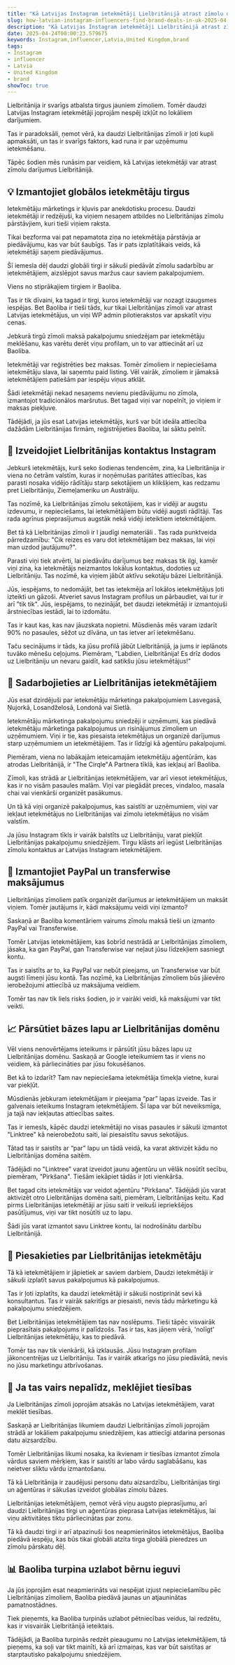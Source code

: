 ```yaml
---
title: "Kā Latvijas Instagram ietekmētāji Lielbritānijā atrast zīmolu darījumus"
slug: how-latvian-instagram-influencers-find-brand-deals-in-uk-2025-04-23
description: "Kā Latvijas Instagram ietekmētāji Lielbritānijā atrast zīmolu darījumus"
date: 2025-04-24T00:00:23.579675
keywords: Instagram,influencer,Latvia,United Kingdom,brand
tags:
- Instagram
- influencer
- Latvia
- United Kingdom
- brand
showToc: true
---
```


Lielbritānija ir svarīgs atbalsta tirgus jauniem zīmoliem. Tomēr daudzi Latvijas Instagram ietekmētāji joprojām nespēj izkļūt no lokāliem darījumiem.

Tas ir paradoksāli, ņemot vērā, ka daudzi Lielbritānijas zīmoli ir ļoti kupli apmaksāti, un tas ir svarīgs faktors, kad runa ir par uzņēmumu ietekmēšanu.

Tāpēc šodien mēs runāsim par veidiem, kā Latvijas ietekmētāji var atrast zīmolu darījumus Lielbritānijā.

## 💡 Izmantojiet globālos ietekmētāju tirgus

Ietekmētāju mārketings ir kļuvis par anekdotisku procesu. Daudzi ietekmētāji ir redzējuši, ka viņiem nesaņem atbildes no Lielbritānijas zīmolu pārstāvjiem, kuri tieši viņiem raksta.

Tikai bezforma vai pat nepamatota ziņa no ietekmētāja pārstāvja ar piedāvājumu, kas var būt šaubīgs. Tas ir pats izplatītākais veids, kā ietekmētāji saņem piedāvājumus.

Šī iemesla dēļ daudzi globāli tirgi ir sākuši piedāvāt zīmolu sadarbību ar ietekmētājiem, aizslēpjot savus maržus caur saviem pakalpojumiem.

Viens no stiprākajiem tirgiem ir Baoliba.

Tas ir tik dīvaini, ka tagad ir tirgi, kuros ietekmētāji var nozagt izaugsmes iespējas. Bet Baoliba ir tieši tāds, kur tikai Lielbritānijas zīmoli var atrast Latvijas ietekmētājus, un viņi WP admin pilotierakstos var apskatīt viņu cenas.

Jebkurā tirgū zīmoli maksā pakalpojumu sniedzējam par ietekmētāju meklēšanu, kas varētu derēt viņu profilam, un to var attiecināt arī uz Baoliba.

Ietekmētāji var reģistrēties bez maksas. Tomēr zīmoliem ir nepieciešama ietekmētāju slava, lai saņemtu paid listing. Vēl vairāk, zīmoliem ir jāmaksā ietekmētājiem patiešām par iespēju viņus atklāt.

Šādi ietekmētāji nekad nesaņems nevienu piedāvājumu no zīmola, izmantojot tradicionālos maršrutus. Bet tagad viņi var nopelnīt, jo viņiem ir maksas piekļuve.

Tādējādi, ja jūs esat Latvijas ietekmētājs, kurš var būt ideāla attiecība dažādām Lielbritānijas firmām, reģistrējieties Baoliba, lai sāktu pelnīt.

## 🎯 Izveidojiet Lielbritānijas kontaktus Instagram

Jebkurš ietekmētājs, kurš seko šodienas tendencēm, zina, ka Lielbritānija ir viena no četrām valstīm, kuras ir noņēmušas paritātes attiecības, kas parasti nosaka vidējo rādītāju starp sekotājiem un klikšķiem, kas redzamu pret Lielbritāniju, Ziemeļameriku un Austrāliju.

Tas nozīmē, ka Lielbritānijas zīmolu sekotājiem, kas ir vidēji ar augstu izdevumu, ir nepieciešams, lai ietekmētājiem būtu vidēji augsti rādītāji. Tas rada agrīnus pieprasījumus augstāk nekā vidēji ieteiktiem ietekmētājiem.

Bet tā kā Lielbritānijas zīmoli ir l jaudīgi nemateriāli . Tas rada punktveida pārredzamību: "Cik reizes es varu dot ietekmētājam bez maksas, lai viņi man uzdod jautājumu?".

Parasti viņi tiek atvērti, lai piedāvātu darījumus bez maksas tik ilgi, kamēr viņi zina, ka ietekmētājs neizmantos lokālus kontaktus, dodoties uz Lielbritāniju. Tas nozīmē, ka viņiem jābūt aktīvu sekotāju bāzei Lielbritānijā.

Jūs, iespējams, to nedomājāt, bet tas ietekmēja arī lokālos ietekmētājus ļoti izteikti un gāzoši. Atveriet savus Instagram profilus un pārbaudiet, vai tur ir arī "tik tik". Jūs, iespējams, to nezinājāt, bet daudzi ietekmētāji ir izmantojuši ārstniecības iestādi, lai to izdomātu.

Tas ir kaut kas, kas nav jāuzskata nopietni. Mūsdienās mēs varam izdarīt 90% no pasaules, sēžot uz dīvāna, un tas ietver arī ietekmēšanu.

Taču secinājums ir tāds, ka jūsu profilā jābūt Lielbritānijā, ja jums ir ieplānots tuvāko mēnešu ceļojums. Piemēram, "Labdien, Lielbritānija! Es drīz dodos uz Lielbritāniju un nevaru gaidīt, kad satikšu jūsu ietekmētājus!"

## 🎉 Sadarbojieties ar Lielbritānijas ietekmētājiem

Jūs esat dzirdējuši par ietekmētāju mārketinga pakalpojumiem Lasvegasā, Ņujorkā, Losandželosā, Londonā vai Sietlā.

Ietekmētāju mārketinga pakalpojumu sniedzēji ir uzņēmumi, kas piedāvā ietekmētāju mārketinga pakalpojumus un risinājumus zīmoliem un uzņēmumiem. Viņi ir tie, kas piesaista ietekmētājus un organizē darījumus starp uzņēmumiem un ietekmētājiem. Tas ir līdzīgi kā aģentūru pakalpojumi.

Piemēram, viena no labākajām ieteicamajām ietekmētāju aģentūrām, kas atrodas Lielbritānijā, ir "The Cirqle"А Partnera tīklā, kas iekļauj arī Baoliba.

Zīmoli, kas strādā ar Lielbritānijas ietekmētājiem, var arī viesot ietekmētājus, kas ir no visām pasaules malām. Viņi var piegādāt preces, vindaloo, masala chai vai vienkārši organizēt pasākumus.

Un tā kā viņi organizē pakalpojumus, kas saistīti ar uzņēmumiem, viņi var iekļaut ietekmētājus no Lielbritānijas vai zīmolu ietekmētājus no visām valstīm.

Ja jūsu Instagram tīkls ir vairāk balstīts uz Lielbritāniju, varat piekļūt Lielbritānijas pakalpojumu sniedzējiem. Tirgu klāsts arī iegūst Lielbritānijas zīmolu kontaktus ar Latvijas Instagram ietekmētājiem.

## 🏦 Izmantojiet PayPal un transferwise maksājumus

Lielbritānijas zīmoliem patīk organizēt darījumus ar ietekmētājiem un maksāt viņiem. Tomēr jautājums ir, kādi maksājumu veidi viņi izmanto?

Saskaņā ar Baoliba komentāriem vairums zīmolu maksā tieši un izmanto PayPal vai Transferwise.

Tomēr Latvijas ietekmētājiem, kas šobrīd nestrādā ar Lielbritānijas zīmoliem, jāsaka, ka gan PayPal, gan Transferwise var neļaut jūsu līdzekļiem sasniegt kontu.

Tas ir saistīts ar to, ka PayPal var nebūt pieejams, un Transferwise var būt augsti līmeņi jūsu kontā. Tas nozīmē, ka Lielbritānijas zīmoliem būs jāievēro ierobežojumi attiecībā uz maksājuma veidiem.

Tomēr tas nav tik liels risks šodien, jo ir vairāki veidi, kā maksājumi var tikt veikti.

## 📈 Pārsūtiet bāzes lapu ar Lielbritānijas domēnu

Vēl viens nenovērtējams ieteikums ir pārsūtīt jūsu bāzes lapu uz Lielbritānijas domēnu. Saskaņā ar Google ieteikumiem tas ir viens no veidiem, kā pārliecināties par jūsu fokusēšanos.

Bet kā to izdarīt? Tam nav nepieciešama ietekmētāja tīmekļa vietne, kurai var piekļūt.

Mūsdienās jebkuram ietekmētājam ir pieejama “par” lapas izveide. Tas ir galvenais ieteikums Instagram ietekmētājiem. Šī lapa var būt neveiksmīga, ja tajā nav iekļautas attiecības saites.

Tas ir iemesls, kāpēc daudzi ietekmētāji no visas pasaules ir sākuši izmantot "Linktree" kā neierobežotu saiti, lai piesaistītu savus sekotājus.

Tātad tas ir saistīts ar “par” lapu un tādā veidā, ka varat aktivizēt kādu no Lielbritānijas domēna saitēm.

Tādējādi no "Linktree" varat izveidot jaunu aģentūru un vēlāk nosūtīt secību, piemēram, "Pirkšana". Tiešām iekāpiet tādās ir ļoti vienkārša.

Bet tagad cits ietekmētājs var veidot aģentūru "Pirkšana". Tādējādi jūs varat aktivizēt otro Lielbritānijas domēna saiti, piemēram, Lielbritānijas keitu. Kad pirms Lielbritānijas ietekmētāji ar jūsu saiti ir veikuši iepriekšējos pasūtījumus, viņi var tikt nosūtīti uz to lapu.

Šādi jūs varat izmantot savu Linktree kontu, lai nodrošinātu darbību Lielbritānijā.

## 📝 Piesakieties par Lielbritānijas ietekmētāju

Tā kā ietekmētājiem ir jāpietiek ar saviem darbiem, Daudzi ietekmētāji ir sākuši izplatīt savus pakalpojumus kā pakalpojumus.

Tas ir ļoti izplatīts, ka daudzi ietekmētāji ir sākuši nostiprināt sevi kā konsultantus. Tas ir vairāk sakritīgs ar piesaisti, nevis tādu mārketingu kā pakalpojumu sniedzējiem.

Bet Lielbritānijas ietekmētājiem tas nav noslēpums. Tieši tāpēc visvairāk pieprasītais pakalpojums ir palīdzošs. Tas ir tas, kas jāņem vērā, 'nolīgt' Lielbritānijas ietekmētāju, kas to piedāvā.

Tomēr tas nav tik vienkārši, kā izklausās. Jūsu Instagram profilam jākoncentrējas uz Lielbritāniju. Tas ir vairāk atkarīgs no jūsu piedāvātā, nevis no jūsu marketingu atbrīvošanas.

## 📢 Ja tas vairs nepalīdz, meklējiet tiesības

Ja Lielbritānijas zīmoli joprojām atsakās no Latvijas ietekmētājiem, varat meklēt tiesības.

Saskaņā ar Lielbritānijas likumiem daudzi Lielbritānijas zīmoli joprojām strādā ar lokāliem pakalpojumu sniedzējiem, kas attiecīgi atdarina personas datu aizsardzību.

Tomēr Lielbritānijas likumi nosaka, ka ikvienam ir tiesības izmantot zīmola vārdus saviem mērķiem, kas ir saistīti ar labo vārdu saglabāšanu, kas neietver sliktu vārdu izmantošanu.

Tā kā Lielbritānija ir zaudējusi personu datu aizsardzību, Lielbritānijas tirgi un aģentūras ir sākušas izveidot globālas zīmolu bāzes.

Lielbritānijas ietekmētājiem, ņemot vērā viņu augsto pieprasījumu, arī daudzi Lielbritānijas tirgi un aģentūras pieprasa Latvijas ietekmētājus, lai viņu aktivitātes tiktu pārliecinātas par zonu.

Tā kā daudzi tirgi ir arī atpazinuši šos neapmierinātos ietekmētājus, Baoliba piedāvā iespēju, kas būs tikai globāli atzīta tirga globālā pieredzes un zīmolu pārskatu dēļ.

## 📊 Baoliba turpina uzlabot bērnu ieguvi

Ja jūs joprojām esat neapmierināts vai nespējat izjust nepieciešamību pēc Lielbritānijas zīmoliem, Baoliba piedāvā jaunas un atjauninātas pamatnostādnes.

Tiek pieņemts, ka Baoliba turpinās uzlabot pētniecības veidus, lai redzētu, kas ir visvairāk Lielbritānijā ieteiktais.

Tādējādi, ja Baoliba turpinās redzēt pieaugumu no Latvijas ietekmētājiem, tā pieņems, ka soļi var tikt mainīti, kā arī izmaiņas, kas var būt saistītas ar starptautisko pakalpojumu sniedzējiem.